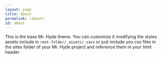 ```yaml
---
layout: page
title: About
permalink: /about/
id: about
---
```


This is the base Mr. Hyde theme. You can customize it modifying the styles assets include in `root-folder/_assets/_sass` or just include you css files in the sites folder of your Mr. Hyde project and reference them in your html header.

